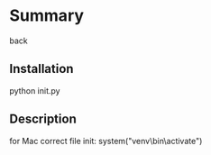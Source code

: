 # Summary
back

## Installation
python init.py


## Description 
for Mac correct file init:
system("venv\bin\activate")